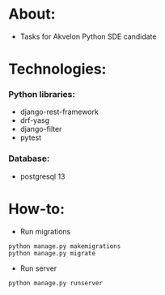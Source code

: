 # About:
* Tasks for Akvelon Python SDE candidate
# Technologies: 
### Python libraries:
* django-rest-framework
* drf-yasg
* django-filter
* pytest
### Database:
* postgresql 13
# How-to: 
* Run migrations 
~~~
python manage.py makemigrations
python manage.py migrate
~~~
* Run server
~~~
python manage.py runserver
~~~

